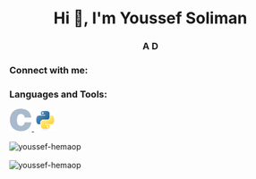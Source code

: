 <h1 align="center">Hi 👋, I'm Youssef Soliman</h1>
<h3 align="center">A D</h3>

<h3 align="left">Connect with me:</h3>
<p align="left">
</p>

<h3 align="left">Languages and Tools:</h3>
<p align="left"> <a href="https://www.cprogramming.com/" target="_blank" rel="noreferrer"> <img src="https://raw.githubusercontent.com/devicons/devicon/master/icons/c/c-original.svg" alt="c" width="40" height="40"/> </a> <a href="https://www.python.org" target="_blank" rel="noreferrer"> <img src="https://raw.githubusercontent.com/devicons/devicon/master/icons/python/python-original.svg" alt="python" width="40" height="40"/> </a> </p>

<p><img align="center" src="https://github-readme-stats.vercel.app/api/top-langs?username=youssef-hemaop&show_icons=true&locale=en&layout=compact" alt="youssef-hemaop" /></p>

<p><img align="center" src="https://github-readme-streak-stats.herokuapp.com/?user=youssef-hemaop&" alt="youssef-hemaop" /></p>
